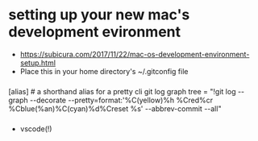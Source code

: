 # setting up your new mac's development evironment
 - https://subicura.com/2017/11/22/mac-os-development-environment-setup.html
 - Place this in your home directory's ~/.gitconfig file

###
[alias]
	# a shorthand alias for a pretty cli git log graph
	tree  =  "!git log --graph --decorate --pretty=format:'%C(yellow)%h %Cred%cr %Cblue(%an)%C(cyan)%d%Creset %s' --abbrev-commit --all"
###

 - vscode(!)
